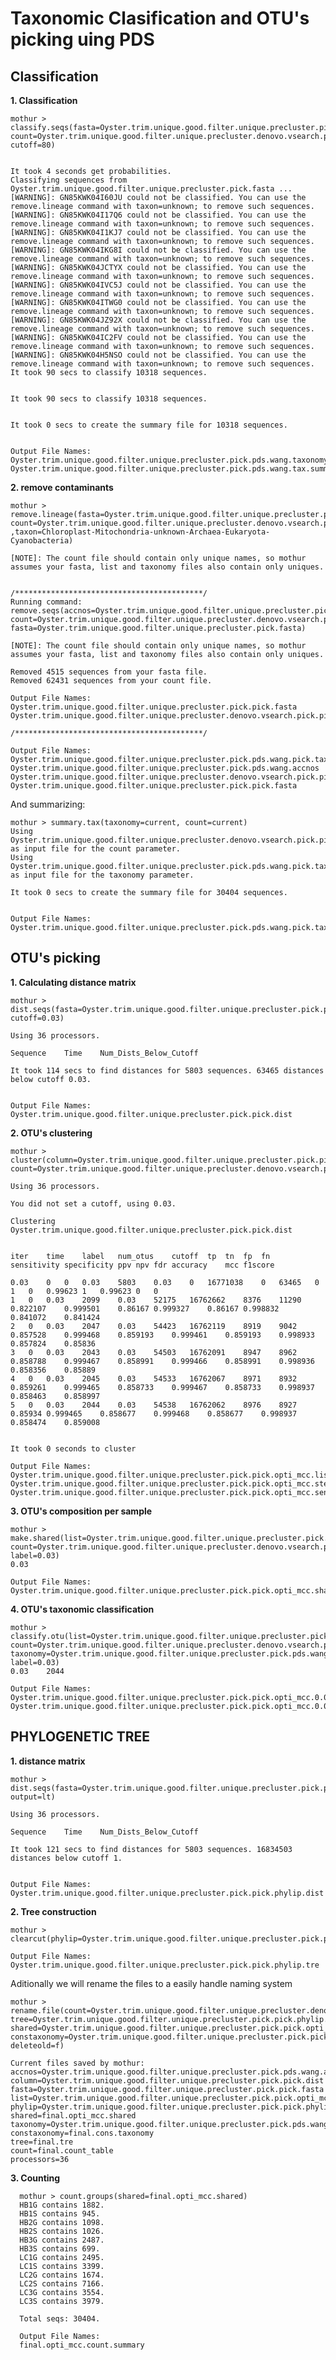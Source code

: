 # Taxonomic Clasification and OTU's picking uing PDS

## Classification

**1. Classification**

    mothur > classify.seqs(fasta=Oyster.trim.unique.good.filter.unique.precluster.pick.fasta, count=Oyster.trim.unique.good.filter.unique.precluster.denovo.vsearch.pick.count_table,reference=trainset16_022016.pds.fasta,taxonomy=trainset16_022016.pds.tax, cutoff=80)


    It took 4 seconds get probabilities.
    Classifying sequences from Oyster.trim.unique.good.filter.unique.precluster.pick.fasta ...
    [WARNING]: GN85KWK04I60JU could not be classified. You can use the remove.lineage command with taxon=unknown; to remove such sequences.
    [WARNING]: GN85KWK04I17Q6 could not be classified. You can use the remove.lineage command with taxon=unknown; to remove such sequences.
    [WARNING]: GN85KWK04I1KJ7 could not be classified. You can use the remove.lineage command with taxon=unknown; to remove such sequences.
    [WARNING]: GN85KWK04IKG8I could not be classified. You can use the remove.lineage command with taxon=unknown; to remove such sequences.
    [WARNING]: GN85KWK04JCTYX could not be classified. You can use the remove.lineage command with taxon=unknown; to remove such sequences.
    [WARNING]: GN85KWK04IVC5J could not be classified. You can use the remove.lineage command with taxon=unknown; to remove such sequences.
    [WARNING]: GN85KWK04ITWG0 could not be classified. You can use the remove.lineage command with taxon=unknown; to remove such sequences.
    [WARNING]: GN85KWK04JZ92X could not be classified. You can use the remove.lineage command with taxon=unknown; to remove such sequences.
    [WARNING]: GN85KWK04IC2FV could not be classified. You can use the remove.lineage command with taxon=unknown; to remove such sequences.
    [WARNING]: GN85KWK04H5NSO could not be classified. You can use the remove.lineage command with taxon=unknown; to remove such sequences.
    It took 90 secs to classify 10318 sequences.


    It took 90 secs to classify 10318 sequences.


    It took 0 secs to create the summary file for 10318 sequences.


    Output File Names: 
    Oyster.trim.unique.good.filter.unique.precluster.pick.pds.wang.taxonomy
    Oyster.trim.unique.good.filter.unique.precluster.pick.pds.wang.tax.summary

**2. remove contaminants**

    mothur > remove.lineage(fasta=Oyster.trim.unique.good.filter.unique.precluster.pick.fasta, count=Oyster.trim.unique.good.filter.unique.precluster.denovo.vsearch.pick.count_table,taxonomy=Oyster.trim.unique.good.filter.unique.precluster.pick.pds.wang.taxonomy ,taxon=Chloroplast-Mitochondria-unknown-Archaea-Eukaryota-Cyanobacteria)

    [NOTE]: The count file should contain only unique names, so mothur assumes your fasta, list and taxonomy files also contain only uniques.


    /******************************************/
    Running command: remove.seqs(accnos=Oyster.trim.unique.good.filter.unique.precluster.pick.pds.wang.accnos, count=Oyster.trim.unique.good.filter.unique.precluster.denovo.vsearch.pick.count_table, fasta=Oyster.trim.unique.good.filter.unique.precluster.pick.fasta)

    [NOTE]: The count file should contain only unique names, so mothur assumes your fasta, list and taxonomy files also contain only uniques.

    Removed 4515 sequences from your fasta file.
    Removed 62431 sequences from your count file.

    Output File Names: 
    Oyster.trim.unique.good.filter.unique.precluster.pick.pick.fasta
    Oyster.trim.unique.good.filter.unique.precluster.denovo.vsearch.pick.pick.count_table

    /******************************************/

    Output File Names:
    Oyster.trim.unique.good.filter.unique.precluster.pick.pds.wang.pick.taxonomy
    Oyster.trim.unique.good.filter.unique.precluster.pick.pds.wang.accnos
    Oyster.trim.unique.good.filter.unique.precluster.denovo.vsearch.pick.pick.count_table
    Oyster.trim.unique.good.filter.unique.precluster.pick.pick.fasta

And summarizing:

    mothur > summary.tax(taxonomy=current, count=current)
    Using Oyster.trim.unique.good.filter.unique.precluster.denovo.vsearch.pick.pick.count_table as input file for the count parameter.
    Using Oyster.trim.unique.good.filter.unique.precluster.pick.pds.wang.pick.taxonomy as input file for the taxonomy parameter.

    It took 0 secs to create the summary file for 30404 sequences.


    Output File Names: 
    Oyster.trim.unique.good.filter.unique.precluster.pick.pds.wang.pick.tax.summary

## OTU's picking

**1. Calculating distance matrix**

    mothur > dist.seqs(fasta=Oyster.trim.unique.good.filter.unique.precluster.pick.pick.fasta, cutoff=0.03)

    Using 36 processors.

    Sequence	Time	Num_Dists_Below_Cutoff

    It took 114 secs to find distances for 5803 sequences. 63465 distances below cutoff 0.03.


    Output File Names: 
    Oyster.trim.unique.good.filter.unique.precluster.pick.pick.dist


**2. OTU's clustering**

    mothur > cluster(column=Oyster.trim.unique.good.filter.unique.precluster.pick.pick.dist, count=Oyster.trim.unique.good.filter.unique.precluster.denovo.vsearch.pick.pick.count_table)

    Using 36 processors.

    You did not set a cutoff, using 0.03.

    Clustering Oyster.trim.unique.good.filter.unique.precluster.pick.pick.dist


    iter	time	label	num_otus	cutoff	tp	tn	fp	fn	sensitivity	specificity	ppv	npv	fdr	accuracy	mcc	f1score

    0.03    0	0	0.03	5803	0.03	0	16771038	0	63465	0	1	0	0.99623	1	0.99623	0	0	
    1	0	0.03	2099	0.03	52175	16762662	8376	11290	0.822107	0.999501	0.86167	0.999327	0.86167	0.998832	0.841072	0.841424	
    2	0	0.03	2047	0.03	54423	16762119	8919	9042	0.857528	0.999468	0.859193	0.999461	0.859193	0.998933	0.857824	0.85836	
    3	0	0.03	2043	0.03	54503	16762091	8947	8962	0.858788	0.999467	0.858991	0.999466	0.858991	0.998936	0.858356	0.85889	
    4	0	0.03	2045	0.03	54533	16762067	8971	8932	0.859261	0.999465	0.858733	0.999467	0.858733	0.998937	0.858463	0.858997	
    5	0	0.03	2044	0.03	54538	16762062	8976	8927	0.85934	0.999465	0.858677	0.999468	0.858677	0.998937	0.858474	0.859008	


    It took 0 seconds to cluster

    Output File Names: 
    Oyster.trim.unique.good.filter.unique.precluster.pick.pick.opti_mcc.list
    Oyster.trim.unique.good.filter.unique.precluster.pick.pick.opti_mcc.steps
    Oyster.trim.unique.good.filter.unique.precluster.pick.pick.opti_mcc.sensspec

**3. OTU's composition per sample**

    mothur > make.shared(list=Oyster.trim.unique.good.filter.unique.precluster.pick.pick.opti_mcc.list, count=Oyster.trim.unique.good.filter.unique.precluster.denovo.vsearch.pick.pick.count_table, label=0.03)
    0.03

    Output File Names: 
    Oyster.trim.unique.good.filter.unique.precluster.pick.pick.opti_mcc.shared

**4. OTU's taxonomic classification**

    mothur > classify.otu(list=Oyster.trim.unique.good.filter.unique.precluster.pick.pick.opti_mcc.list, count=Oyster.trim.unique.good.filter.unique.precluster.denovo.vsearch.pick.pick.count_table, taxonomy=Oyster.trim.unique.good.filter.unique.precluster.pick.pds.wang.pick.taxonomy, label=0.03)
    0.03	2044

    Output File Names: 
    Oyster.trim.unique.good.filter.unique.precluster.pick.pick.opti_mcc.0.03.cons.taxonomy
    Oyster.trim.unique.good.filter.unique.precluster.pick.pick.opti_mcc.0.03.cons.tax.summary

## PHYLOGENETIC TREE

**1. distance matrix**

    mothur > dist.seqs(fasta=Oyster.trim.unique.good.filter.unique.precluster.pick.pick.fasta, output=lt)

    Using 36 processors.

    Sequence	Time	Num_Dists_Below_Cutoff

    It took 121 secs to find distances for 5803 sequences. 16834503 distances below cutoff 1.


    Output File Names: 
    Oyster.trim.unique.good.filter.unique.precluster.pick.pick.phylip.dist

**2. Tree construction**

    mothur > clearcut(phylip=Oyster.trim.unique.good.filter.unique.precluster.pick.pick.phylip.dist)

    Output File Names: 
    Oyster.trim.unique.good.filter.unique.precluster.pick.pick.phylip.tre

 Aditionally we will rename the files to a easily handle naming system
 
    mothur > rename.file(count=Oyster.trim.unique.good.filter.unique.precluster.denovo.vsearch.pick.pick.count_table, tree=Oyster.trim.unique.good.filter.unique.precluster.pick.pick.phylip.tre, shared=Oyster.trim.unique.good.filter.unique.precluster.pick.pick.opti_mcc.shared, constaxonomy=Oyster.trim.unique.good.filter.unique.precluster.pick.pick.opti_mcc.0.03.cons.taxonomy,prefix=final, deleteold=f)

    Current files saved by mothur:
    accnos=Oyster.trim.unique.good.filter.unique.precluster.pick.pds.wang.accnos
    column=Oyster.trim.unique.good.filter.unique.precluster.pick.pick.dist
    fasta=Oyster.trim.unique.good.filter.unique.precluster.pick.pick.fasta
    list=Oyster.trim.unique.good.filter.unique.precluster.pick.pick.opti_mcc.list
    phylip=Oyster.trim.unique.good.filter.unique.precluster.pick.pick.phylip.dist
    shared=final.opti_mcc.shared
    taxonomy=Oyster.trim.unique.good.filter.unique.precluster.pick.pds.wang.pick.taxonomy
    constaxonomy=final.cons.taxonomy
    tree=final.tre
    count=final.count_table
    processors=36

**3. Counting**

      mothur > count.groups(shared=final.opti_mcc.shared)
      HB1G contains 1882.
      HB1S contains 945.
      HB2G contains 1098.
      HB2S contains 1026.
      HB3G contains 2487.
      HB3S contains 699.
      LC1G contains 2495.
      LC1S contains 3399.
      LC2G contains 1674.
      LC2S contains 7166.
      LC3G contains 3554.
      LC3S contains 3979.

      Total seqs: 30404.

      Output File Names: 
      final.opti_mcc.count.summary
